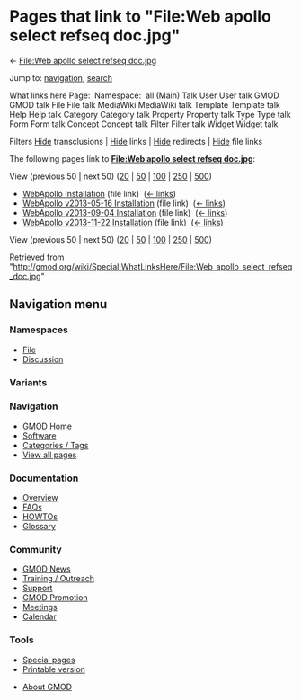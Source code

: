 <div id="mw-page-base" class="noprint">

</div>

<div id="mw-head-base" class="noprint">

</div>

<div id="content" class="mw-body" role="main">

<span id="top"></span>

<div id="mw-js-message" style="display:none;">

</div>



# <span dir="auto">Pages that link to "File:Web apollo select refseq doc.jpg"</span>

<div id="bodyContent">

<div id="contentSub">

← [File:Web apollo select refseq
doc.jpg](/wiki/File:Web_apollo_select_refseq_doc.jpg "File:Web apollo select refseq doc.jpg")

</div>

<div id="jump-to-nav" class="mw-jump">

Jump to: [navigation](#mw-navigation), [search](#p-search)

</div>

<div id="mw-content-text">

What links here Page:  Namespace:  all (Main) Talk User User talk GMOD
GMOD talk File File talk MediaWiki MediaWiki talk Template Template talk
Help Help talk Category Category talk Property Property talk Type Type
talk Form Form talk Concept Concept talk Filter Filter talk Widget
Widget talk

Filters
[Hide](/mediawiki/index.php?title=Special:WhatLinksHere/File:Web_apollo_select_refseq_doc.jpg&hidetrans=1 "Special:WhatLinksHere/File:Web apollo select refseq doc.jpg")
transclusions \|
[Hide](/mediawiki/index.php?title=Special:WhatLinksHere/File:Web_apollo_select_refseq_doc.jpg&hidelinks=1 "Special:WhatLinksHere/File:Web apollo select refseq doc.jpg")
links \|
[Hide](/mediawiki/index.php?title=Special:WhatLinksHere/File:Web_apollo_select_refseq_doc.jpg&hideredirs=1 "Special:WhatLinksHere/File:Web apollo select refseq doc.jpg")
redirects \|
[Hide](/mediawiki/index.php?title=Special:WhatLinksHere/File:Web_apollo_select_refseq_doc.jpg&hideimages=1 "Special:WhatLinksHere/File:Web apollo select refseq doc.jpg")
file links

The following pages link to **[File:Web apollo select refseq
doc.jpg](/wiki/File:Web_apollo_select_refseq_doc.jpg "File:Web apollo select refseq doc.jpg")**:

View (previous 50 \| next 50)
([20](/mediawiki/index.php?title=Special:WhatLinksHere/File:Web_apollo_select_refseq_doc.jpg&limit=20 "Special:WhatLinksHere/File:Web apollo select refseq doc.jpg")
\|
[50](/mediawiki/index.php?title=Special:WhatLinksHere/File:Web_apollo_select_refseq_doc.jpg&limit=50 "Special:WhatLinksHere/File:Web apollo select refseq doc.jpg")
\|
[100](/mediawiki/index.php?title=Special:WhatLinksHere/File:Web_apollo_select_refseq_doc.jpg&limit=100 "Special:WhatLinksHere/File:Web apollo select refseq doc.jpg")
\|
[250](/mediawiki/index.php?title=Special:WhatLinksHere/File:Web_apollo_select_refseq_doc.jpg&limit=250 "Special:WhatLinksHere/File:Web apollo select refseq doc.jpg")
\|
[500](/mediawiki/index.php?title=Special:WhatLinksHere/File:Web_apollo_select_refseq_doc.jpg&limit=500 "Special:WhatLinksHere/File:Web apollo select refseq doc.jpg"))

- [WebApollo
  Installation](/wiki/WebApollo_Installation "WebApollo Installation")
  (file link) ‎ <span class="mw-whatlinkshere-tools">([←
  links](/mediawiki/index.php?title=Special:WhatLinksHere&target=WebApollo+Installation "Special:WhatLinksHere"))</span>
- [WebApollo v2013-05-16
  Installation](/wiki/WebApollo_v2013-05-16_Installation "WebApollo v2013-05-16 Installation")
  (file link) ‎ <span class="mw-whatlinkshere-tools">([←
  links](/mediawiki/index.php?title=Special:WhatLinksHere&target=WebApollo+v2013-05-16+Installation "Special:WhatLinksHere"))</span>
- [WebApollo v2013-09-04
  Installation](/wiki/WebApollo_v2013-09-04_Installation "WebApollo v2013-09-04 Installation")
  (file link) ‎ <span class="mw-whatlinkshere-tools">([←
  links](/mediawiki/index.php?title=Special:WhatLinksHere&target=WebApollo+v2013-09-04+Installation "Special:WhatLinksHere"))</span>
- [WebApollo v2013-11-22
  Installation](/wiki/WebApollo_v2013-11-22_Installation "WebApollo v2013-11-22 Installation")
  (file link) ‎ <span class="mw-whatlinkshere-tools">([←
  links](/mediawiki/index.php?title=Special:WhatLinksHere&target=WebApollo+v2013-11-22+Installation "Special:WhatLinksHere"))</span>

View (previous 50 \| next 50)
([20](/mediawiki/index.php?title=Special:WhatLinksHere/File:Web_apollo_select_refseq_doc.jpg&limit=20 "Special:WhatLinksHere/File:Web apollo select refseq doc.jpg")
\|
[50](/mediawiki/index.php?title=Special:WhatLinksHere/File:Web_apollo_select_refseq_doc.jpg&limit=50 "Special:WhatLinksHere/File:Web apollo select refseq doc.jpg")
\|
[100](/mediawiki/index.php?title=Special:WhatLinksHere/File:Web_apollo_select_refseq_doc.jpg&limit=100 "Special:WhatLinksHere/File:Web apollo select refseq doc.jpg")
\|
[250](/mediawiki/index.php?title=Special:WhatLinksHere/File:Web_apollo_select_refseq_doc.jpg&limit=250 "Special:WhatLinksHere/File:Web apollo select refseq doc.jpg")
\|
[500](/mediawiki/index.php?title=Special:WhatLinksHere/File:Web_apollo_select_refseq_doc.jpg&limit=500 "Special:WhatLinksHere/File:Web apollo select refseq doc.jpg"))

</div>

<div class="printfooter">

Retrieved from
"<http://gmod.org/wiki/Special:WhatLinksHere/File:Web_apollo_select_refseq_doc.jpg>"

</div>

<div id="catlinks" class="catlinks catlinks-allhidden">

</div>

<div class="visualClear">

</div>

</div>

</div>

<div id="mw-navigation">

## Navigation menu

<div id="mw-head">



<div id="left-navigation">

<div id="p-namespaces" class="vectorTabs" role="navigation"
aria-labelledby="p-namespaces-label">

### Namespaces

- <span id="ca-nstab-image"><a href="/wiki/File:Web_apollo_select_refseq_doc.jpg" accesskey="c"
  title="View the file page [c]">File</a></span>
- <span id="ca-talk"><a
  href="/mediawiki/index.php?title=File_talk:Web_apollo_select_refseq_doc.jpg&amp;action=edit&amp;redlink=1"
  accesskey="t"
  title="Discussion about the content page [t]">Discussion</a></span>

</div>

<div id="p-variants" class="vectorMenu emptyPortlet" role="navigation"
aria-labelledby="p-variants-label">

### 

### Variants[](#)

<div class="menu">

</div>

</div>

</div>

<div id="right-navigation">





</div>



</div>

</div>

</div>

<div id="mw-panel">

<div id="p-logo" role="banner">

<a href="/wiki/Main_Page"
style="background-image: url(http://gmod.org/images/GMOD-cogs.png);"
title="Visit the main page"></a>

</div>

<div id="p-Navigation" class="portal" role="navigation"
aria-labelledby="p-Navigation-label">

### Navigation

<div class="body">

- <span id="n-GMOD-Home">[GMOD Home](/wiki/Main_Page)</span>
- <span id="n-Software">[Software](/wiki/GMOD_Components)</span>
- <span id="n-Categories-.2F-Tags">[Categories /
  Tags](/wiki/Categories)</span>
- <span id="n-View-all-pages">[View all
  pages](/wiki/Special:AllPages)</span>

</div>

</div>

<div id="p-Documentation" class="portal" role="navigation"
aria-labelledby="p-Documentation-label">

### Documentation

<div class="body">

- <span id="n-Overview">[Overview](/wiki/Overview)</span>
- <span id="n-FAQs">[FAQs](/wiki/Category:FAQ)</span>
- <span id="n-HOWTOs">[HOWTOs](/wiki/Category:HOWTO)</span>
- <span id="n-Glossary">[Glossary](/wiki/Glossary)</span>

</div>

</div>

<div id="p-Community" class="portal" role="navigation"
aria-labelledby="p-Community-label">

### Community

<div class="body">

- <span id="n-GMOD-News">[GMOD News](/wiki/GMOD_News)</span>
- <span id="n-Training-.2F-Outreach">[Training /
  Outreach](/wiki/Training_and_Outreach)</span>
- <span id="n-Support">[Support](/wiki/Support)</span>
- <span id="n-GMOD-Promotion">[GMOD
  Promotion](/wiki/GMOD_Promotion)</span>
- <span id="n-Meetings">[Meetings](/wiki/Meetings)</span>
- <span id="n-Calendar">[Calendar](/wiki/Calendar)</span>

</div>

</div>

<div id="p-tb" class="portal" role="navigation"
aria-labelledby="p-tb-label">

### Tools

<div class="body">

- <span id="t-specialpages"><a href="/wiki/Special:SpecialPages" accesskey="q"
  title="A list of all special pages [q]">Special pages</a></span>
- <span id="t-print"><a
  href="/mediawiki/index.php?title=Special:WhatLinksHere/File:Web_apollo_select_refseq_doc.jpg&amp;printable=yes"
  rel="alternate" accesskey="p"
  title="Printable version of this page [p]">Printable version</a></span>

</div>

</div>

</div>

</div>

<div id="footer" role="contentinfo">

- <span id="footer-places-about">[About
  GMOD](/wiki/GMOD:About "GMOD:About")</span>

<!-- -->






</div>
